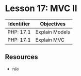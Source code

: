 # Lesson 17: MVC II

Identifier   | Objectives
-------------|------------
PHP: 17.1    | Explain Models
PHP: 17.1    | Explain MVC

## Resources
- n/a